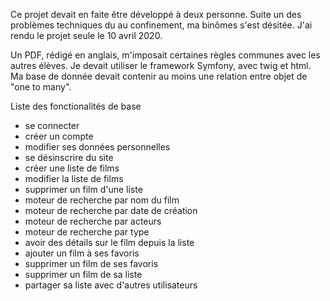 Ce projet devait en faite être développé à deux personne. Suite un des problèmes techniques du au confinement, ma binômes s'est désitée. J'ai rendu le projet seule le 10 avril 2020.

Un PDF, rédigé en anglais, m'imposait certaines règles communes avec les autres élèves.
Je devait utiliser le framework Symfony, avec twig et html.
Ma base de donnée devait contenir au moins une relation entre objet de "one to many".

Liste des fonctionalités de base
- se connecter
- créer un compte
- modifier ses données personnelles
- se désinscrire du site
- créer une liste de films
- modifier la liste de films
- supprimer un film d'une liste
- moteur de recherche par nom du film
- moteur de recherche par date de création
- moteur de recherche par acteurs
- moteur de recherche par type
- avoir des détails sur le film depuis la liste
- ajouter un film à ses favoris
- supprimer un film de ses favoris
- supprimer un film de sa liste
- partager sa liste avec d'autres utilisateurs


